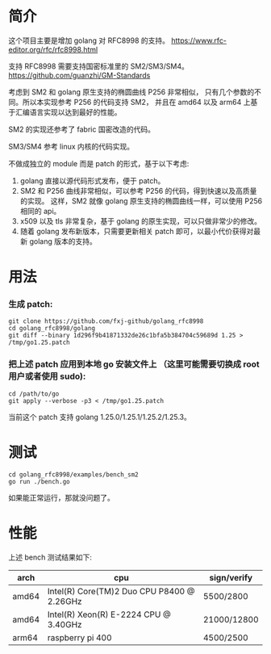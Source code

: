 # 简介
这个项目主要是增加 golang 对 RFC8998 的支持。
https://www.rfc-editor.org/rfc/rfc8998.html

支持 RFC8998 需要支持国密标准里的 SM2/SM3/SM4。
https://github.com/guanzhi/GM-Standards

考虑到 SM2 和 golang 原生支持的椭圆曲线 P256 非常相似，
只有几个参数的不同。所以本实现参考 P256 的代码支持 SM2，
并且在 amd64 以及 arm64 上基于汇编语言实现以达到最好的性能。

SM2 的实现还参考了 fabric 国密改造的代码。

SM3/SM4 参考 linux 内核的代码实现。

不做成独立的 module 而是 patch 的形式，基于以下考虑:
1. golang 直接以源代码形式发布，便于 patch。
2. SM2 和 P256 曲线非常相似，可以参考 P256 的代码，得到快速以及高质量的实现。
   这样，SM2 就像 golang 原生支持的椭圆曲线一样，可以使用 P256 相同的 api。  
3. x509 以及 tls 非常复杂，基于 golang 的原生实现，可以只做非常少的修改。
4. 随着 golang 发布新版本，只需要更新相关 patch 即可，以最小代价获得对最新 golang 版本的支持。

# 用法
### 生成 patch:
```
git clone https://github.com/fxj-github/golang_rfc8998
cd golang_rfc8998/golang
git diff --binary 1d296f9b41871332de26c1bfa5b384704c59689d 1.25 > /tmp/go1.25.patch
```
### 把上述 patch 应用到本地 go 安装文件上 （这里可能需要切换成 root 用户或者使用 sudo):
```
cd /path/to/go
git apply --verbose -p3 < /tmp/go1.25.patch
```
当前这个 patch 支持 golang 1.25.0/1.25.1/1.25.2/1.25.3。

# 测试
```
cd golang_rfc8998/examples/bench_sm2
go run ./bench.go
```
如果能正常运行，那就没问题了。

# 性能
上述 bench 测试结果如下:

| arch | cpu | sign/verify |
| ---- | --- | ----------- |
| amd64 | Intel(R) Core(TM)2 Duo CPU P8400 @ 2.26GHz | 5500/2800 |
| amd64 | Intel(R) Xeon(R) E-2224 CPU @ 3.40GHz | 21000/12800 |
| arm64 | raspberry pi 400 | 4500/2500 |
